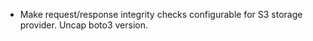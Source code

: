 <!-- To avoid merge conflicts, add items at an arbitrary place in the list. -->

- Make request/response integrity checks configurable for S3 storage provider. Uncap boto3 version.
